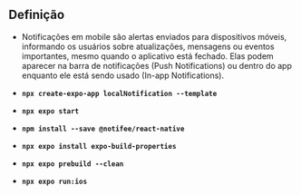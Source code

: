 ## Definição
- Notificações em mobile são alertas enviados para dispositivos móveis, informando os usuários sobre atualizações, mensagens ou eventos importantes, mesmo quando o aplicativo está fechado. Elas podem aparecer na barra de notificações (Push Notifications) ou dentro do app enquanto ele está sendo usado (In-app Notifications).

- **`npx create-expo-app localNotification --template`**
- **`npx expo start`**
- **`npm install --save @notifee/react-native`**
- **`npx expo install expo-build-properties`**
- **`npx expo prebuild --clean`**
- **`npx expo run:ios`**
